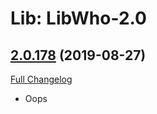 # Lib: LibWho-2.0

## [2.0.178](https://github.com/sylvanaar/who-lib/tree/2.0.178) (2019-08-27)
[Full Changelog](https://github.com/sylvanaar/who-lib/compare/2.0.177...2.0.178)

- Oops  
